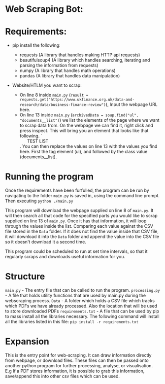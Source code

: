 # Web Scraping Bot:

# Requirements:

* pip install the following:
    * requests (A library that handles making HTTP api requests)
    * beautifulsoup4 (A library which handles searching, iterating and parsing the information from requests)
    * numpy (A library that handles math operations)
    * pandas (A library that handles data manipulation)

* Website/HTLM you want to scrap:
    * On line 8 inside `main.py` (`result = requests.get("https://www.ukfinance.org.uk/data-and-research/data/business-finance-review")`), Input the webpage URL here.
    * On line 13 inside `main.py` (`archivedData = soup.find("ul", "documents__list")`) we list the elements of the page where we want to scrap data from. On the webpage we can find it, right click and press inspect. This will bring you an element that looks like that following. `<ul class='documents__list'> TEST LIST </ul>. You can then replace the values on line 13 with the values you find here. First the tag element (ul), and followed by the class value (documents__list).    

# Running the program

Once the requirements have been furfulled, the program can be run by navigating to the folder `main.py` is saved in, using the command line prompt. Then executing `python ./main.py`

This program will download the webpage supplied on line 8 of `main.py`. It will then search all that code for the specified parts you would like to scrap supplied on line 13 of `main.py`.  Once it has that information, it will loop through the values inside the list. Comparing each value against the CSV file stored in the `Data` folder. If it does not find the value inside that CSV file, it will download it into the `Data` folder and append the value into the CSV file so it doesn't download it a second time.

This program could be scheduled to run at set time intervals, so that it regularly scraps and downloads useful information for you.

# Structure

`main.py` - The entry file that can be called to run the program.
`processing.py` - A file that holds utility functions that are used by main.py during the webscraping process.
`Data` - A folder which holds a CSV file which tracks which PDFs we have already processed. Also the location that will be used to store downloaded PDFs
`requirements.txt` - A file that can be used by pip to mass install all the libraries necessary. The following command will install all the libraries listed in this file: `pip install -r requirements.txt`

# Expansion

This is the entry point for web-scraping. It can draw information directly from webpage, or download files. These files can then be passed onto another python program for further processing, analyse, or visualisation. E.g If a PDF stores information, it is possible to grab this information, save/append this into other csv files which can be used.
